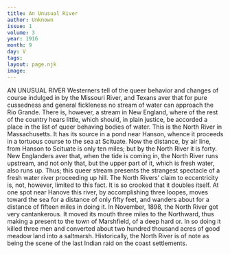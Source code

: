 ```yaml
---
title: An Unusual River
author: Unknown
issue: 1
volume: 3
year: 1916
month: 9
day: V
tags:
layout: page.njk
image:
---
```

AN UNUSUAL RIVER       Westerners tell of the queer behavior and changes of course indulged in by the Missouri River, and Texans aver that for pure cussedness and general fickleness no stream of water can approach the Rio Grande. There is, however, a stream in New England, where of the rest of the country hears little, which should, in plain justice, be accorded a place in the list of queer behaving bodies of water.       This is the North River in Massachusetts. It has its source in a pond near Hanson, whence it proceeds in a tortuous course to the sea at Scituate. Now the distance, by air line, from Hanson to Scituate is only ten miles; but by the North River it is forty.       New Englanders aver that, when the tide is coming in, the North River runs upstream, and not only that, but the upper part of it, which is fresh water, also runs up. Thus; this queer stream presents the strangest spectacle of a fresh water river proceeding up hill.       The North Rivers’ claim to eccentricity is, not, however, limited to this fact. It is so crooked that it doubles itself. At one spot near Hanove this river, by accomplishing three loopes, moves toward the sea for a distance of only fifty feet, and wanders about for a distance of fifteen miles in doing it.       In November, 1898, the North River got very cantankerous. It moved its mouth three miles to the Northward, thus making a present to the town of Marshfield, of a deep hard or. In so doing it killed three men and converted about two hundred thousand acres of good meadow land into a saltmarsh.       Historically, the North River is of note as being the scene of the last Indian raid on the coast settlements. 
